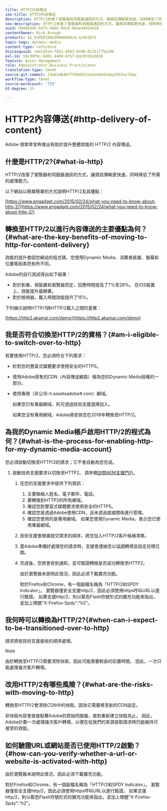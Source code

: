 ```yaml
---
title: HTTP2內容傳送
seo-title: HTTP2內容傳送
description: HTTP/2改善了瀏覽器和伺服器通訊的方式，讓資訊傳輸更快速，同時降低了所需的處理能力。
seo-description: HTTP/2改善了瀏覽器和伺服器通訊的方式，讓資訊傳輸更快速，同時降低了所需的處理能力。
uuid: d9deb945-bdf5-4d6b-95c8-8bae4442e618
contentOwner: Rick Brough
products: SG_EXPERIENCEMANAGER/6.4/ASSETS
topic-tags: dynamic-media
content-type: reference
discoiquuid: c8e145ad-f021-4043-8190-62151775e296
exl-id: 59cd9f8c-6d01-448d-bf57-bdc9fd2e381b
feature: Asset Management
role: Administrator,Business Practitioner
translation-type: tm+mt
source-git-commit: 13eb1d64677f6940332a2eeb4d3aba2915ac7bba
workflow-type: tm+mt
source-wordcount: '733'
ht-degree: 2%

---
```


# HTTP2內容傳送{#http-delivery-of-content}

Adobe 很榮幸宣佈推出有助於提升整體效能的 HTTP/2 內容傳送。

## 什麼是HTTP/2?{#what-is-http}

HTTP/2改善了瀏覽器和伺服器通訊的方式，讓資訊傳輸更快速，同時降低了所需的處理能力。

以下網站以簡單簡單的方式說明HTTP/2及其優點：

[https://www.engadget.com/2015/02/24/what-you-need-to-know-about-http-2/](https://www.engadget.com/2015/02/24/what-you-need-to-know-about-http-2/)

## 轉換至HTTP/2以進行內容傳送的主要優點為何？{#what-are-the-key-benefits-of-moving-to-http-for-content-delivery}

效能的提升會因您網站的程式碼、您使用Dynamic Media、消費者裝置、螢幕和位置等因素而有所不同。

Adobe的自行測試得出如下結果：

* 對於影像，視裝置和瀏覽器而定，回應時間提高了7%至28%。 在iOS裝置上，效能提升最顯著。
* 對於檢視器，載入時間效能提升了15%。

下列展示說明HTTP/1與HTTP/2載入之間的差異：

[https://http2.akamai.com/demo](https://http2.akamai.com/demo)

## 我是否符合切換至HTTP/2的資格？{#am-i-eligible-to-switch-over-to-http}

若要使用HTTP/2，您必須符合下列需求：

* 針對您的豐富式媒體要求使用安全的HTTPS。
* 使用Adobe搭售的CDN（內容傳送網路）做為您的Dynamic Media授權的一部分。
* 使用專用（非公司-h.assetsadobe#.com）網域。

   如果您已有專屬網域，則可透過技術支援選擇加入。

   如果您沒有專用網域，Adobe將安排您在2018年轉換至HTTP/2。

## 為我的Dynamic Media帳戶啟用HTTP/2的程式為何？{#what-is-the-process-for-enabling-http-for-my-dynamic-media-account}

您必須啟動切換至HTTP/2的請求；它不會自動為您完成。

1. 啟動技術支援要求以切換至HTTP2。 請參閱[訪問AEM支援門戶](https://helpx.adobe.com/experience-manager/kb/accessing-aem-support-portal.html)。

   1. 在您的支援要求中提供下列資訊：

      1. 主要聯絡人姓名、電子郵件、電話。
      1. 要轉換到HTTP2的所有網域。
      1. 確認您對豐富式媒體要求使用安全的HTTPS。
      1. 確認您是透過Adobe使用CDN，且未透過直接關係進行管理。
      1. 確認您使用的是專用網域。 如果您使用Dynamic Media，表示您已使用專屬網域。
   1. 技術支援會根據提交請求的順序，將您加入HTTP/2客戶候補清單。
   1. 當Adobe準備好處理您的請求時，支援會連絡您以協調轉場並設定目標日期。
   1. 完成後，您將會收到通知，並可驗證轉換是否成功轉換至HTTP2。

      由於瀏覽器未說明此情況，因此必須下載擴充功能。

      對於Firefox和Chrome，有一個副檔名稱為「HTTP/2和SPDY Indicator」。 瀏覽器僅安全支援http/2，因此必須使用https呼叫URL以進行驗證。 如果支援http/2，則以藍色Flash符號形式的擴充功能來指出，並加上標題&quot;X-Firefox-Spdy&quot;:&quot;h2&quot;。


## 我何時可以轉換為HTTP/2?{#when-can-i-expect-to-be-transitioned-over-to-http}

請求將依技術支援接收的順序處理。

>[!NOTE]
>
>由於轉換至HTTP/2需要清除快取，因此可能需要較長的前置時間。 因此，一次只能處理幾次客戶轉場。

## 改用HTTP/2有哪些風險？{#what-are-the-risks-with-moving-to-http}

轉換至HTTP/2會清除CDN中的快取，因為它需要移至新的CDN設定。

非快取內容會直接點擊Adobe的原始伺服器，直到重新建立快取為止。 因此，Adobe計劃一次處理幾次客戶轉場，以便在從我們的來源提取請求時仍能維持可接受的效能。

## 如何驗證URL或網站是否已使用HTTP/2啟動？{#how-can-you-verify-whether-a-url-or-website-is-activated-with-http}

由於瀏覽器未說明此情況，因此必須下載擴充功能。

對於Firefox和Chrome，有一個副檔名稱為「HTTP/2和SPDY Indicator」。 瀏覽器僅安全支援http/2，因此必須使用https呼叫URL以進行驗證。 如果支援http/2，則以藍色Flash符號形式的擴充功能來指出，並加上標題&quot;X-Firefox-Spdy&quot;:&quot;h2&quot;。
